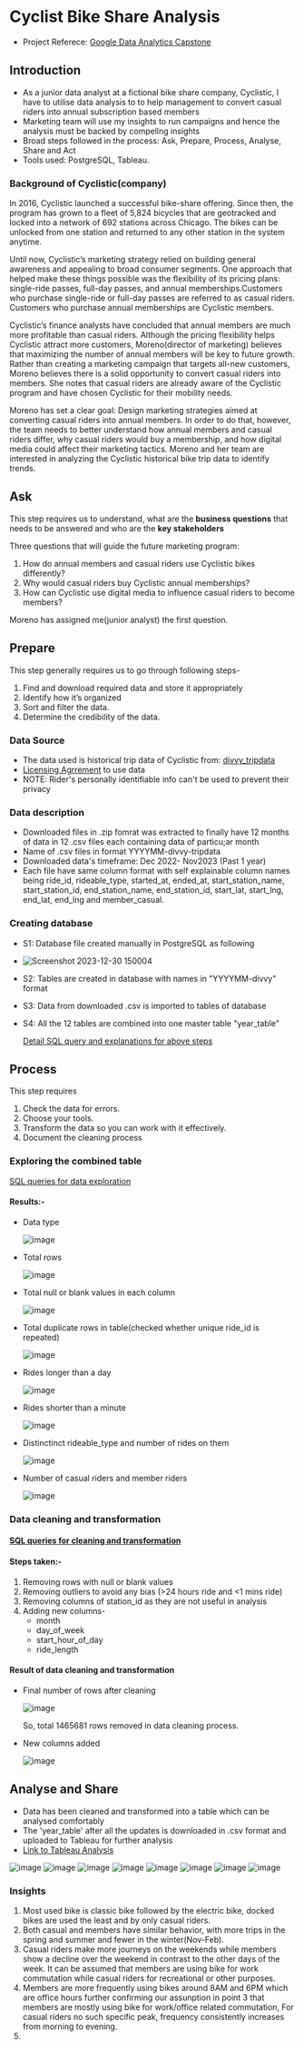 # Cyclist Bike Share Analysis
- Project Referece: [Google Data Analytics Capstone](https://www.coursera.org/learn/google-data-analytics-capstone)

## Introduction
- As a junior data analyst at a fictional bike share company, Cyclistic, I have to utilise data analysis to to help management to convert casual riders into annual subscription based members
- Marketing team will use my insights to run campaigns and hence the analysis must be backed by compellng insights
- Broad steps followed in the process: Ask, Prepare, Process, Analyse, Share and Act
- Tools used: PostgreSQL, Tableau.

### Background of Cyclistic(company)
In 2016, Cyclistic launched a successful bike-share offering. Since then, the program has grown to a fleet of 5,824 bicycles that are geotracked and locked into a network of 692 stations across Chicago. The bikes can be unlocked from one station and returned to any other station in the system anytime.

Until now, Cyclistic’s marketing strategy relied on building general awareness and appealing to broad consumer segments. One approach that helped make these things possible was the flexibility of its pricing plans: single-ride passes, full-day passes, and annual memberships.Customers who purchase single-ride or full-day passes are referred to as casual riders. Customers who purchase annual memberships are Cyclistic members.

Cyclistic’s finance analysts have concluded that annual members are much more profitable
than casual riders. Although the pricing flexibility helps Cyclistic attract more customers, Moreno(director of marketing) believes that maximizing the number of annual members will be key to future growth. Rather than creating a marketing campaign that targets all-new customers, Moreno believes there is a solid opportunity to convert casual riders into members. She notes that casual riders are already aware of the Cyclistic program and have chosen Cyclistic for their mobility needs.

Moreno has set a clear goal: Design marketing strategies aimed at converting casual riders into annual members. In order to do that, however, the team needs to better understand how annual members and casual riders differ, why casual riders would buy a membership, and how digital media could affect their marketing tactics. Moreno and her team are interested in analyzing the Cyclistic historical bike trip data to identify trends.

## Ask
This step requires us to understand, what are the **business questions** that needs to be answered and who are the **key stakeholders**

Three questions that will guide the future marketing program:
  1. How do annual members and casual riders use Cyclistic bikes differently?
  2. Why would casual riders buy Cyclistic annual memberships?
  3. How can Cyclistic use digital media to influence casual riders to become members?

Moreno has assigned me(junior analyst) the first question.

## Prepare
This step generally requires us to go through following steps-
  1. Find and download required data and store it appropriately
  2. Identify how it’s organized
  3. Sort and filter the data.
  4. Determine the credibility of the data.

### Data Source
- The data used is historical trip data of Cyclistic from: [divvy_tripdata](https://divvy-tripdata.s3.amazonaws.com/index.html)
- [Licensing Agrrement](https://ride.divvybikes.com/data-license-agreement) to use data
- NOTE: Rider's personally identifiable info can't be used to prevent their privacy

### Data description
- Downloaded files in .zip fomrat was extracted to finally have 12 months of data in 12 .csv files each containing data of particu;ar month
- Name of .csv files in format YYYYMM-divvy-tripdata
- Downloaded data's timeframe: Dec 2022- Nov2023 (Past 1 year)
- Each file have same column format with self explainable column names being ride_id, rideable_type, started_at, ended_at, start_station_name, start_station_id, end_station_name, end_station_id, start_lat, start_lng, end_lat, end_lng and member_casual.

### Creating database
- S1: Database file created manually in PostgreSQL as following
- 
  ![Screenshot 2023-12-30 150004](https://github.com/rk2303iitb/Capstone/assets/155146605/e870288d-b00f-4292-bed8-d29b5dd7d207)
- S2: Tables are created in database with names in "YYYYMM-divvy" format 
- S3: Data from downloaded .csv is imported to tables of database
- S4: All the 12 tables are combined into one master table "year_table"

  [Detail SQL query and explanations for above steps](https://github.com/rk2303iitb/Capstone/blob/main/Database_creation.md#adding-the-tables)

## Process
This step requires 
  1. Check the data for errors.
  2. Choose your tools.
  3. Transform the data so you can work with it effectively.
  4. Document the cleaning process

### Exploring the combined table

[SQL queries for data exploration](https://github.com/rk2303iitb/Cyclist-bike-share-analysis/blob/main/Data%20exploration.md#queries-for-data-exploration)

#### Results:-

- Data type

    ![image](https://github.com/rk2303iitb/Cyclist-bike-share-analysis/assets/155146605/f9a01b56-641f-4d78-81c0-98b2db4726f9)

- Total rows
  
    ![image](https://github.com/rk2303iitb/Cyclist-bike-share-analysis/assets/155146605/e31661eb-8d7a-4666-b113-0c23943cbe19)

- Total null or blank values in each column

    ![image](https://github.com/rk2303iitb/Cyclist-bike-share-analysis/assets/155146605/0c2a1f89-9b39-4bc7-b19e-6f7d2b525ab6)

- Total duplicate rows in table(checked whether unique ride_id is repeated)

    ![image](https://github.com/rk2303iitb/Cyclist-bike-share-analysis/assets/155146605/d4c324d7-1ee3-453f-be0a-fda64f9c99b4)

- Rides longer than a day

    ![image](https://github.com/rk2303iitb/Cyclist-bike-share-analysis/assets/155146605/73d2ae98-4bf1-4b3a-843d-f05d45ea884b)

- Rides shorter than a minute

    ![image](https://github.com/rk2303iitb/Cyclist-bike-share-analysis/assets/155146605/a6c27850-1a88-409b-b103-4752ecff5b0e)

- Distinctinct rideable_type and number of rides on them

    ![image](https://github.com/rk2303iitb/Cyclist-bike-share-analysis/assets/155146605/494cb29e-b39a-4550-9c6d-72167c4fd612)

- Number of casual riders and member riders

     ![image](https://github.com/rk2303iitb/Cyclist-bike-share-analysis/assets/155146605/acd548cd-4d4f-4dd7-8686-dd349f9fa02e)
  
### Data cleaning and transformation

#### [SQL queries for cleaning and transformation](https://github.com/rk2303iitb/Cyclist-bike-share-analysis/edit/main/data%20cleaning%20and%20transformation.md#queries-for-data-cleaning-and-transformation)

#### Steps taken:-
  1. Removing rows with null or blank values
  2. Removing outliers to avoid any bias (>24 hours ride and <1 mins ride)
  3. Removing columns of station_id as they are not useful in analysis
  4. Adding new columns-
       - month
       - day_of_week
       - start_hour_of_day
       - ride_length
    
  #### Result of data cleaning and transformation
  
  - Final number of rows after cleaning
    
      ![image](https://github.com/rk2303iitb/Cyclist-bike-share-analysis/assets/155146605/fb938690-e487-4c4b-96a3-9c10658f8466)

    So, total 1465681 rows removed in data cleaning process. 

  - New columns added
    
      ![image](https://github.com/rk2303iitb/Cyclist-bike-share-analysis/assets/155146605/11b0491c-f3a7-4ca9-a369-282a892b6833)

## Analyse and Share
  
- Data has been cleaned and transformed into a table which can be analysed comfortably
- The 'year_table' after all the updates is downloaded in .csv format and uploaded to Tableau for further analysis
- [Link to Tableau Analysis](https://public.tableau.com/views/cyclistic_17042930091250/Story1?:language=en-US&:display_count=n&:origin=viz_share_link)

![image](https://github.com/rk2303iitb/Cyclist-bike-share-analysis/assets/155146605/c2933db2-a846-4208-97f6-a972af90b67d)
![image](https://github.com/rk2303iitb/Cyclist-bike-share-analysis/assets/155146605/a4096fca-fda1-4fd1-8094-0752f08013ff)
![image](https://github.com/rk2303iitb/Cyclist-bike-share-analysis/assets/155146605/578f193a-c7cf-4f16-97af-8bc9cfbcf3ea)
![image](https://github.com/rk2303iitb/Cyclist-bike-share-analysis/assets/155146605/63939c96-53ee-48f1-89c1-329d557c11d7)
![image](https://github.com/rk2303iitb/Cyclist-bike-share-analysis/assets/155146605/a5faecd1-5e24-4c67-bce1-5bc8a37d9a84)
![image](https://github.com/rk2303iitb/Cyclist-bike-share-analysis/assets/155146605/f5dd5fc4-392b-4480-a4dd-40930ae70ab1)
![image](https://github.com/rk2303iitb/Cyclist-bike-share-analysis/assets/155146605/afc53996-beb3-4541-95ec-a90c083873f4)
![image](https://github.com/rk2303iitb/Cyclist-bike-share-analysis/assets/155146605/9a900203-a5e1-4c4c-b1ad-47a3c05cf2c4)

### Insights
  1. Most used bike is classic bike followed by the electric bike, docked bikes are used the least and by only casual riders.
  2. Both casual and members have similar behavior, with more trips in the spring and summer and fewer in the winter(Nov-Feb).
  3. Casual riders make more journeys on the weekends while members show a decline over the weekend in contrast to the other days of the week. It can be assumed that members are using bike for work commutation while casual riders for recreational or other purposes.
  4. Members are more frequently using bikes around 8AM and 6PM which are office hours further confirming our assunption in point 3 that members are mostly using bike for work/office related commutation, For casual riders no such specific peak, frequency consistently increases from morning to evening.
  5. 

